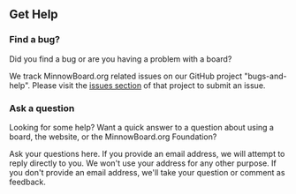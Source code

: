 ## Get Help

### Find a bug?

Did you find a bug or are you having a problem with a board?

We track MinnowBoard.org related issues on our GitHub project "bugs-and-help". Please visit the [issues section](https://github.com/minnowboard-org/bugs-and-help/issues) of that project to submit an issue.

### Ask a question

Looking for some help? Want a quick answer to a question about using a board, the
website, or the MinnowBoard.org Foundation?

Ask your questions here. If you provide an email address, we will attempt to
reply directly to you. We won't use your address for any other purpose. If
you don't provide an email address, we'll take your question or comment as
feedback.
